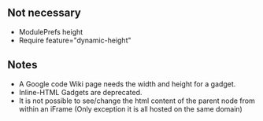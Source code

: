 ## Not necessary ##
  * ModulePrefs height
  * Require feature="dynamic-height"

## Notes ##
  * A Google code Wiki page needs the width and height for a gadget.
  * Inline-HTML Gadgets are deprecated.
  * It is not possible to see/change the html content of the parent node from within an iFrame (Only exception it is all hosted on the same domain)